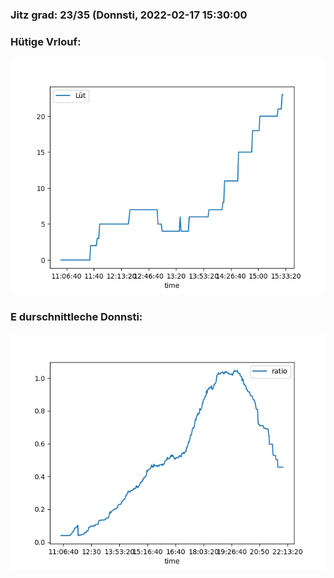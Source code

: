 ### Jitz grad: 23/35 (Donnsti, 2022-02-17 15:30:00

### Hütige Vrlouf:
![Graph](Today.png)

### E durschnittleche Donnsti:
![Graph](Donnsti.png)